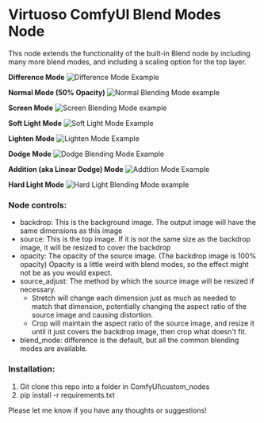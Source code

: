 # Virtuoso ComfyUI Blend Modes Node

This node extends the functionality of the built-in Blend node by including many more blend modes, and including a scaling option for the top layer.

**Difference Mode**
![Difference Mode Example](https://github.com/chrisfreilich/virtuoso-nodes/assets/108036952/9cee4442-c65a-4025-9a7d-ab6f60a76197)

**Normal Mode (50% Opacity)**
![Normal Blending Mode example](https://github.com/chrisfreilich/virtuoso-nodes/assets/108036952/e9a16322-a1bb-425d-ad2c-3d69dfd4b887)

**Screen Mode**
![Screen Blending Mode example](https://github.com/chrisfreilich/virtuoso-nodes/assets/108036952/594b788d-49f4-4bfc-8b9d-445e2436f6d9)

**Soft Light Mode**
![Soft Light Mode Example](https://github.com/chrisfreilich/virtuoso-nodes/assets/108036952/079c6d67-faef-47ca-9835-27b1c1234dfb)

**Lighten Mode**
![Lighten Mode Example](https://github.com/chrisfreilich/virtuoso-nodes/assets/108036952/ac05104d-6d64-4084-a44c-a78b51745ce9)

**Dodge Mode**
![Dodge Blending Mode Example](https://github.com/chrisfreilich/virtuoso-nodes/assets/108036952/747899e7-896d-49cc-af4f-8c914bb3ea8c)

**Addition (aka Linear Dodge) Mode**
![Addtion Mode Example](https://github.com/chrisfreilich/virtuoso-nodes/assets/108036952/f3400520-3d66-4636-a7c8-b7c6db96e363)

**Hard Light Mode**
![Hard Light Blending Mode example](https://github.com/chrisfreilich/virtuoso-nodes/assets/108036952/97eccf07-2369-4cae-bd24-0b035fb3fbbf)


### Node controls:

- backdrop: This is the background image. The output image will have the same dimensions as this image
- source: This is the top image. If it is not the same size as the backdrop image, it will be resized to cover the backdrop
- opacity: The opacity of the source image. (The backdrop image is 100% opacity) Opacity is a little weird with blend modes, so the effect might not be as you would expect.
- source_adjust: The method by which the source image will be resized if necessary.
     - Stretch will change each dimension just as much as needed to match that dimension, potentially changing the aspect ratio of the source image and causing distortion.
     - Crop will maintain the aspect ratio of the source image, and resize it until it just covers the backdrop image, then crop what doesn't fit.
- blend_mode: difference is the default, but all the common blending modes are available.

### Installation:

1. Git clone this repo into a folder in ComfyUI\custom_nodes
2. pip install -r requirements.txt

Please let me know if you have any thoughts or suggestions!
